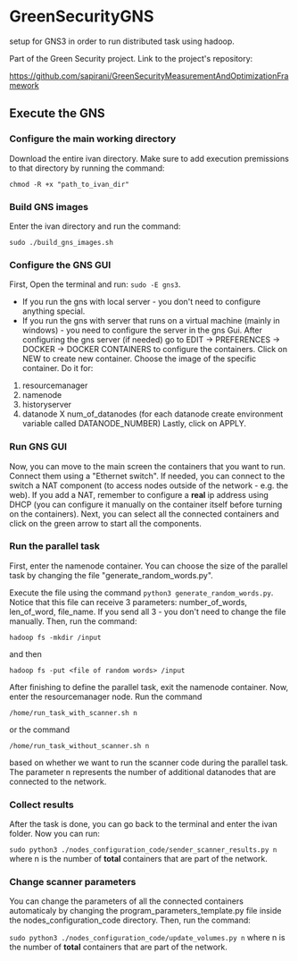 # GreenSecurityGNS
setup for GNS3 in order to run distributed task using hadoop. 

Part of the Green Security project.
Link to the project's repository:

https://github.com/sapirani/GreenSecurityMeasurementAndOptimizationFramework

## Execute the GNS 

### Configure the main working directory
Download the entire ivan directory.
Make sure to add execution premissions to that directory by running the command:

`chmod -R +x "path_to_ivan_dir"`

### Build GNS images
Enter the ivan directory and run the command:

`sudo ./build_gns_images.sh`

### Configure the GNS GUI
First, Open the terminal and run: `sudo -E gns3`.

- If you run the gns with local server - you don't need to configure anything special.
- If you run the gns with server that runs on a virtual machine (mainly in windows) - you need to configure the server in the gns Gui.
After configuring the gns server (if needed) go to EDIT -> PREFERENCES -> DOCKER -> DOCKER CONTAINERS to configure the containers.
Click on NEW to create new container. Choose the image of the specific container. Do it for:
1. resourcemanager
2. namenode
3. historyserver
4. datanode X num_of_datanodes (for each datanode create environment variable called DATANODE_NUMBER)
Lastly, click on APPLY.

### Run GNS GUI
Now, you can move to the main screen the containers that you want to run.
Connect them using a "Ethernet switch".
If needed, you can connect to the switch a NAT component (to access nodes outside of the network - e.g. the web). If you add a NAT, remember to configure a **real** ip address using DHCP (you can configure it manually on the container itself before turning on the containers).
Next, you can select all the connected containers and click on the green arrow to start all the components.

### Run the parallel task
First, enter the namenode container.
You can choose the size of the parallel task by changing the file "generate_random_words.py".

Execute the file using the command `python3 generate_random_words.py`.
Notice that this file can receive 3 parameters: number_of_words, len_of_word, file_name. If you send all 3 - you don't need to change the file manually.
Then, run the command:

`hadoop fs -mkdir /input`

and then 

`hadoop fs -put <file of random words> /input`

After finishing to define the parallel task, exit the namenode container.
Now, enter the resourcemanager node.
Run the command 

`/home/run_task_with_scanner.sh n` 

or the command 

`/home/run_task_without_scanner.sh n` 

based on whether we want to run the scanner code during the parallel task.
The parameter n represents the number of additional datanodes that are connected to the network.

### Collect results
After the task is done, you can go back to the terminal and enter the ivan folder. 
Now you can run: 

`sudo python3 ./nodes_configuration_code/sender_scanner_results.py n` where n is the number of **total** containers that are part of the network.

### Change scanner parameters
You can change the parameters of all the connected containers automaticaly by changing the program_parameters_template.py file inside the nodes_configuration_code directory.
Then, run the command: 

`sudo python3 ./nodes_configuration_code/update_volumes.py n` where n is the number of **total** containers that are part of the network.

